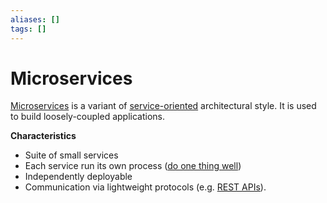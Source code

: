 ```yaml
---
aliases: []
tags: []
---
```


# Microservices

[Microservices](https://wikipedia.org/wiki/microservices) is a variant of [service-oriented](../styles/service-oriented.md) architectural style. It is used to build loosely-coupled applications.

**Characteristics**
- Suite of small services
- Each service run its own process ([do one thing well](../principles/kiss.md))
- Independently deployable
- Communication via lightweight protocols (e.g. [REST APIs](../styles/api.md)).